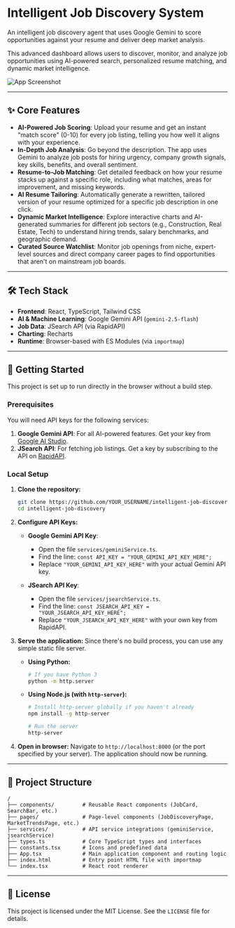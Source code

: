 
# Intelligent Job Discovery System

An intelligent job discovery agent that uses Google Gemini to score opportunities against your resume and deliver deep market analysis.

This advanced dashboard allows users to discover, monitor, and analyze job opportunities using AI-powered search, personalized resume matching, and dynamic market intelligence.

![App Screenshot](https://drive.google.com/uc?export=view&id=1ogPlwj148fbEhY8_xV2oFDsELPLR4gRq)


---

## ✨ Core Features

*   **AI-Powered Job Scoring**: Upload your resume and get an instant "match score" (0-10) for every job listing, telling you how well it aligns with your experience.
*   **In-Depth Job Analysis**: Go beyond the description. The app uses Gemini to analyze job posts for hiring urgency, company growth signals, key skills, benefits, and overall sentiment.
*   **Resume-to-Job Matching**: Get detailed feedback on how your resume stacks up against a specific role, including what matches, areas for improvement, and missing keywords.
*   **AI Resume Tailoring**: Automatically generate a rewritten, tailored version of your resume optimized for a specific job description in one click.
*   **Dynamic Market Intelligence**: Explore interactive charts and AI-generated summaries for different job sectors (e.g., Construction, Real Estate, Tech) to understand hiring trends, salary benchmarks, and geographic demand.
*   **Curated Source Watchlist**: Monitor job openings from niche, expert-level sources and direct company career pages to find opportunities that aren't on mainstream job boards.

---

## 🛠️ Tech Stack

*   **Frontend**: React, TypeScript, Tailwind CSS
*   **AI & Machine Learning**: Google Gemini API (`gemini-2.5-flash`)
*   **Job Data**: JSearch API (via RapidAPI)
*   **Charting**: Recharts
*   **Runtime**: Browser-based with ES Modules (via `importmap`)

---

## 🚀 Getting Started

This project is set up to run directly in the browser without a build step.

### Prerequisites

You will need API keys for the following services:

1.  **Google Gemini API**: For all AI-powered features. Get your key from [Google AI Studio](https://aistudio.google.com/app/apikey).
2.  **JSearch API**: For fetching job listings. Get a key by subscribing to the API on [RapidAPI](https://rapidapi.com/apidojo/api/jsearch).

### Local Setup

1.  **Clone the repository:**
    ```bash
    git clone https://github.com/YOUR_USERNAME/intelligent-job-discovery.git
    cd intelligent-job-discovery
    ```

2.  **Configure API Keys:**

    *   **Google Gemini API Key**:
        *   Open the file `services/geminiService.ts`.
        *   Find the line: `const API_KEY = "YOUR_GEMINI_API_KEY_HERE";`
        *   Replace `"YOUR_GEMINI_API_KEY_HERE"` with your actual Gemini API key.

    *   **JSearch API Key**:
        *   Open the file `services/jsearchService.ts`.
        *   Find the line: `const JSEARCH_API_KEY = "YOUR_JSEARCH_API_KEY_HERE";`
        *   Replace `"YOUR_JSEARCH_API_KEY_HERE"` with your own key from RapidAPI.

3.  **Serve the application:**
    Since there's no build process, you can use any simple static file server.

    *   **Using Python:**
        ```bash
        # If you have Python 3
        python -m http.server
        ```

    *   **Using Node.js (with `http-server`):**
        ```bash
        # Install http-server globally if you haven't already
        npm install -g http-server
        
        # Run the server
        http-server
        ```

4.  **Open in browser:**
    Navigate to `http://localhost:8000` (or the port specified by your server). The application should now be running.

---

## 📁 Project Structure

```
/
├── components/         # Reusable React components (JobCard, SearchBar, etc.)
├── pages/              # Page-level components (JobDiscoveryPage, MarketTrendsPage, etc.)
├── services/           # API service integrations (geminiService, jsearchService)
├── types.ts            # Core TypeScript types and interfaces
├── constants.tsx       # Icons and predefined data
├── App.tsx             # Main application component and routing logic
├── index.html          # Entry point HTML file with importmap
└── index.tsx           # React root renderer
```

---

## 📄 License

This project is licensed under the MIT License. See the `LICENSE` file for details.
